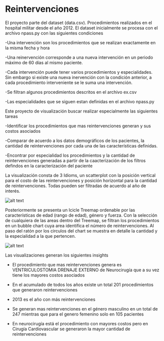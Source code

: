 # Reintervenciones

El proyecto parte del dataset (data.csv). Procedimientos realizados en el hospital militar desde el año 2012. El dataset inicialmente se procesa con el archivo npass.py con las siguientes condiciones

  -Una intervención son los procedimientos que se realizan exactamente en la misma fecha y hora
  
  -Una reinervención corresponde a una nueva intervención en un periodo máximo de 60 días al mismo paciente.
  
  -Cada intervención puede tener varios procedimientos y especialidades. Sin embargo si existe una nueva inervención con la condición anterior, a cada procedimiento interveniente se le suma una intervención.
  
  -Se filtran algunos procedimientos descritos en el archivo ex.csv
  
  -Las especialidades que se siguen estan definidas en el archivo npass.py
 
Este proyecto de visualización buscar realizar especialmente las siguientes tareas

  -Identificar los procedimientos que mas reintervenciones generan y sus costos asociados
  
  -Comparar de acuerdo a los datos demográficos de los pacientes, la cantidad de reintervenciones por cada una de las características definidas.
  
  -Encontrar por especialidad los procedimientos y la cantidad de reintervenciones generadas a partir de la caacterización de los filtros defindos en la caracterización del paciente
  


La visualización consta de 3 Idioms, un scatterplot con la posición vertical para el costo de las reintervenciones y posición horizontal para la cantidad de reintervenciones. Todas pueden ser filtradas de acuerdo al año de interés.

![alt text](https://alefro77.github.io/reintervenciones2/first.png)

Posteriormente se presenta un Icicle Treemap ordenable por las características de edad (rango de edad), género y fuerza. Con la selección de cualquiera de las areas dentro del Treemap, se filtran los procedimientos en un bubble chart cuya area identifica el número de reintervenciones. Al paso del ratón por los circulos del chart se muestra en detalle la cantidad y la especialidad a la que pertencen.

![alt text](https://alefro77.github.io/reintervenciones2/second.png)

Las visualizaciones generan los siguientes insights

  - El procedimiento que mas reintervenciones genera es VENTRICULOSTOMIA DRENAJE EXTERNO de Neurocirugía que a su vez tiene los mayores costos asociados

  - En el acumulado de todos los años existe un total 201 procedimientos que generaron reintervenciones

  - 2013 es el año con más reintervenciones

  - Se generan mas reintervenciones en el género masculino en un total de 247 mientras que para el genero femenino solo en 105 pacientes

  - En neurocirugía está el procedimiento con mayores costos pero en Cirugía Cardiovascular se generaron la mayor cantidad de reintervenciones




